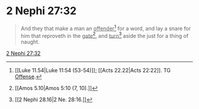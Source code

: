 # 2 Nephi 27:32

> And they that make a man an <u>offender</u>[^a] for a word, and lay a snare for him that reproveth in the <u>gate</u>[^b], and <u>turn</u>[^c] aside the just for a thing of naught.

[2 Nephi 27:32](https://www.churchofjesuschrist.org/study/scriptures/bofm/2-ne/27?lang=eng&id=p32#p32)


[^a]: [[Luke 11.54|Luke 11:54 (53-54)]]; [[Acts 22.22|Acts 22:22]]. TG [Offense](https://www.churchofjesuschrist.org/study/scriptures/tg/offense?lang=eng).
[^b]: [[Amos 5.10|Amos 5:10 (7, 10).]]
[^c]: [[2 Nephi 28.16|2 Ne. 28:16.]]
